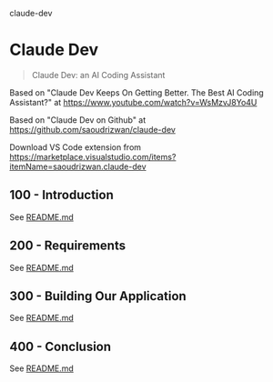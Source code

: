 claude-dev
# Claude Dev

> Claude Dev: an AI Coding Assistant

Based on "Claude Dev Keeps On Getting Better. The Best AI Coding Assistant?" at https://www.youtube.com/watch?v=WsMzvJ8Yo4U

Based on "Claude Dev on Github" at https://github.com/saoudrizwan/claude-dev

Download VS Code extension from https://marketplace.visualstudio.com/items?itemName=saoudrizwan.claude-dev

## 100 - Introduction

See [README.md](./100/README.md)

## 200 - Requirements

See [README.md](./200/README.md)

## 300 - Building Our Application

See [README.md](./300/README.md)

## 400 - Conclusion

See [README.md](./400/README.md)
